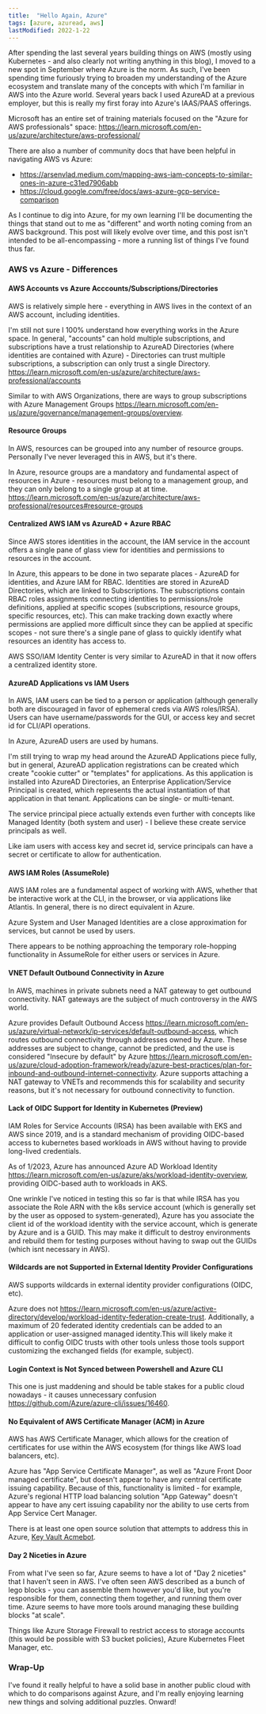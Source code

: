 ```yaml
---
title:  "Hello Again, Azure"
tags: [azure, azuread, aws]
lastModified: 2022-1-22
---
```


After spending the last several years building things on AWS (mostly using Kubernetes - and also clearly not writing anything in this blog), I moved to a new spot in September where Azure is the norm. As such, I've been spending time furiously trying to broaden my understanding of the Azure ecosystem and translate many of the concepts with which I'm familiar in AWS into the Azure world. Several years back I used AzureAD at a previous employer, but this is really my first foray into Azure's IAAS/PAAS offerings.

Microsoft has an entire set of training materials focused on the "Azure for AWS professionals" space: <https://learn.microsoft.com/en-us/azure/architecture/aws-professional/>

There are also a number of community docs that have been helpful in navigating AWS vs Azure:
* <https://arsenvlad.medium.com/mapping-aws-iam-concepts-to-similar-ones-in-azure-c31ed7906abb>
* <https://cloud.google.com/free/docs/aws-azure-gcp-service-comparison>

As I continue to dig into Azure, for my own learning I'll be documenting the things that stand out to me as "different" and worth noting coming from an AWS background. This post will likely evolve over time, and this post isn't intended to be all-encompassing - more a running list of things I've found thus far.

### AWS vs Azure - Differences

#### AWS Accounts vs Azure Acccounts/Subscriptions/Directories

AWS is relatively simple here - everything in AWS lives in the context of an AWS account, including identities.

I'm still not sure I 100% understand how everything works in the Azure space. In general, "accounts" can hold multiple subscriptions, and subscriptions have a trust relationship to AzureAD Directories (where identities are contained with Azure) - Directories can trust multiple subscriptions, a subscription can only trust a single Directory. <https://learn.microsoft.com/en-us/azure/architecture/aws-professional/accounts>

Similar to with AWS Organizations, there are ways to group subscriptions with Azure Management Groups <https://learn.microsoft.com/en-us/azure/governance/management-groups/overview>.

#### Resource Groups

In AWS, resources can be grouped into any number of resource groups. Personally I've never leveraged this in AWS, but it's there.

In Azure, resource groups are a mandatory and fundamental aspect of resources in Azure - resources must belong to a management group, and they can only belong to a single group at at time. <https://learn.microsoft.com/en-us/azure/architecture/aws-professional/resources#resource-groups>

#### Centralized AWS IAM vs AzureAD + Azure RBAC

Since AWS stores identities in the account, the IAM service in the account offers a single pane of glass view for identities and permissions to resources in the account.

In Azure, this appears to be done in two separate places - AzureAD for identities, and Azure IAM for RBAC. Identities are stored in AzureAD Directories, which are linked to Subscriptions. The subscriptions contain RBAC roles assignments connecting identities to permissions/role definitions, applied at specific scopes (subscriptions, resource groups, specific resources, etc). This can make tracking down exactly where permissions are applied more difficult since they can be applied at specific scopes - not sure there's a single pane of glass to quickly identify what resources an identity has access to.

AWS SSO/IAM Identity Center is very similar to AzureAD in that it now offers a centralized identity store.

#### AzureAD Applications vs IAM Users

In AWS, IAM users can be tied to a person or application (although generally both are discouraged in favor of ephemeral creds via AWS roles/IRSA). Users can have username/passwords for the GUI, or access key and secret id for CLI/API operations.

In Azure, AzureAD users are used by humans.

I'm still trying to wrap my head around the AzureAD Applications piece fully, but in general, AzureAD application registrations can be created which create "cookie cutter" or "templates" for applications. As this application is installed into AzureAD Directories, an Enterprise Application/Service Principal is created, which represents the actual instantiation of that application in that tenant. Applications can be single- or multi-tenant.

The service principal piece actually extends even further with concepts like Managed Identity (both system and user) - I believe these create service principals as well.

Like iam users with access key and secret id, service principals can have a secret or certificate to allow for authentication.

#### AWS IAM Roles (AssumeRole)

AWS IAM roles are a fundamental aspect of working with AWS, whether that be interactive work at the CLI, in the browser, or via applications like Atlantis. In general, there is no direct equivalent in Azure.

Azure System and User Managed Identities are a close approximation for services, but cannot be used by users.

There appears to be nothing approaching the temporary role-hopping functionality in AssumeRole for either users or services in Azure.

#### VNET Default Outbound Connectivity in Azure

In AWS, machines in private subnets need a NAT gateway to get outbound connectivity. NAT gateways are the subject of much controversy in the AWS world.

Azure provides Default Outbound Access <https://learn.microsoft.com/en-us/azure/virtual-network/ip-services/default-outbound-access>, which routes outbound connectivity through addresses owned by Azure. These addresses are subject to change, cannot be predicted, and the use is considered "Insecure by default" by Azure <https://learn.microsoft.com/en-us/azure/cloud-adoption-framework/ready/azure-best-practices/plan-for-inbound-and-outbound-internet-connectivity>. Azure supports attaching a NAT gateway to VNETs and recommends this for scalability and security reasons, but it's not necessary for outbound connectivity to function.

#### Lack of OIDC Support for Identity in Kubernetes (Preview)

IAM Roles for Service Accounts (IRSA) has been available with EKS and AWS since 2019, and is a standard mechanism of providing OIDC-based access to kubernetes based workloads in AWS without having to provide long-lived credentials.

As of 1/2023, Azure has announced Azure AD Workload Identity <https://learn.microsoft.com/en-us/azure/aks/workload-identity-overview>, providing OIDC-based auth to workloads in AKS.

One wrinkle I've noticed in testing this so far is that while IRSA has you associate the Role ARN with the k8s service account (which is generally set by the user as opposed to system-generated), Azure has you associate the client id of the workload identity with the service account, which is generate by Azure and is a GUID. This may make it difficult to destroy environments and rebuild them for testing purposes without having to swap out the GUIDs (which isnt necessary in AWS).

#### Wildcards are not Supported in External Identity Provider Configurations

AWS supports wildcards in external identity provider configurations (OIDC, etc).

Azure does not <https://learn.microsoft.com/en-us/azure/active-directory/develop/workload-identity-federation-create-trust>. Additionally, a maximum of 20 federated identity credentials can be added to an application or user-assigned managed identity.This will likely make it difficult to config OIDC trusts with other tools unless those tools support customizing the exchanged fields (for example, subject).

#### Login Context is Not Synced between Powershell and Azure CLI

This one is just maddening and should be table stakes for a public cloud nowadays - it causes unnecessary confusion <https://github.com/Azure/azure-cli/issues/16460>.

#### No Equivalent of AWS Certificate Manager (ACM) in Azure

AWS has AWS Certificate Manager, which allows for the creation of certificates for use within the AWS ecosystem (for things like AWS load balancers, etc).

Azure has "App Service Certificate Manager", as well as "Azure Front Door managed certificate", but doesn't appear to have any central certificate issuing capability. Because of this, functionality is limited - for example, Azure's regional HTTP load balancing solution "App Gateway" doesn't appear to have any cert issuing capability nor the ability to use certs from App Service Cert Manager.

There is at least one open source solution that attempts to address this in Azure, [Key Vault Acmebot](https://github.com/shibayan/keyvault-acmebot).

#### Day 2 Niceties in Azure

From what I've seen so far, Azure seems to have a lot of "Day 2 niceties" that I haven't seen in AWS. I've often seen AWS described as a bunch of lego blocks - you can assemble them however you'd like, but you're responsible for them, connecting them together, and running them over time. Azure seems to have more tools around managing these building blocks "at scale".

Things like Azure Storage Firewall to restrict access to storage accounts (this would be possible with S3 bucket policies), Azure Kubernetes Fleet Manager, etc.

### Wrap-Up

I've found it really helpful to have a solid base in another public cloud with which to do comparisons against Azure, and I'm really enjoying learning new things and solving additional puzzles. Onward!
